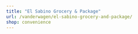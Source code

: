 ```yaml
---
title: "El Sabino Grocery & Package"
url: /vanderwagen/el-sabino-grocery-and-package/
shop: convenience
---
```

